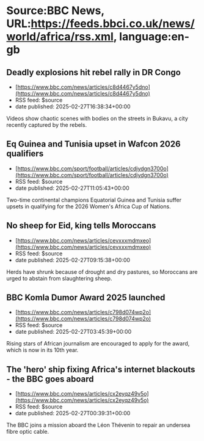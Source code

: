 # Source:BBC News, URL:https://feeds.bbci.co.uk/news/world/africa/rss.xml, language:en-gb

## Deadly explosions hit rebel rally in DR Congo
 - [https://www.bbc.com/news/articles/c8d4467y5dno](https://www.bbc.com/news/articles/c8d4467y5dno)
 - RSS feed: $source
 - date published: 2025-02-27T16:38:34+00:00

Videos show chaotic scenes with bodies on the streets in Bukavu, a city recently captured by the rebels.

## Eq Guinea and Tunisia upset in Wafcon 2026 qualifiers
 - [https://www.bbc.com/sport/football/articles/cdjydgn3700o](https://www.bbc.com/sport/football/articles/cdjydgn3700o)
 - RSS feed: $source
 - date published: 2025-02-27T11:05:43+00:00

Two-time continental champions Equatorial Guinea and Tunisia suffer upsets in qualifying for the 2026 Women's Africa Cup of Nations.

## No sheep for Eid, king tells Moroccans
 - [https://www.bbc.com/news/articles/cevxxxmdmxeo](https://www.bbc.com/news/articles/cevxxxmdmxeo)
 - RSS feed: $source
 - date published: 2025-02-27T09:15:38+00:00

Herds have shrunk because of drought and dry pastures, so Moroccans are urged to abstain from slaughtering sheep.

## BBC Komla Dumor Award 2025 launched
 - [https://www.bbc.com/news/articles/c798d074wp2o](https://www.bbc.com/news/articles/c798d074wp2o)
 - RSS feed: $source
 - date published: 2025-02-27T03:45:39+00:00

Rising stars of African journalism are encouraged to apply for the award, which is now in its 10th year.

## The 'hero' ship fixing Africa's internet blackouts - the BBC goes aboard
 - [https://www.bbc.com/news/articles/cx2eyqz49v5o](https://www.bbc.com/news/articles/cx2eyqz49v5o)
 - RSS feed: $source
 - date published: 2025-02-27T00:39:31+00:00

The BBC joins a mission aboard the Léon Thévenin to repair an undersea fibre optic cable.

